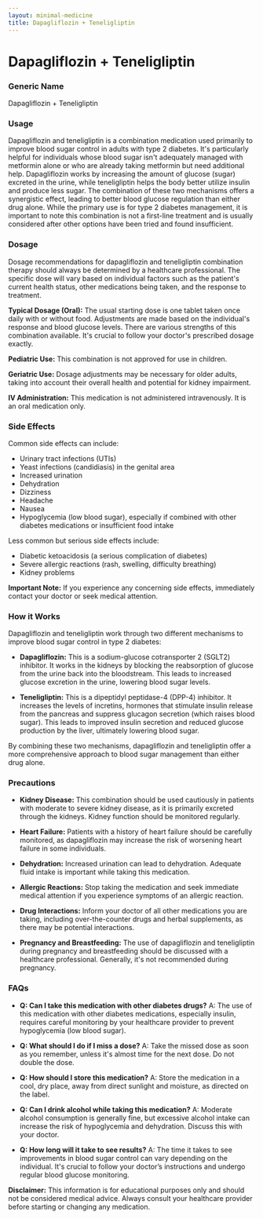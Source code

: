 ```yaml
---
layout: minimal-medicine
title: Dapagliflozin + Teneligliptin
---
```


# Dapagliflozin + Teneligliptin
### Generic Name
Dapagliflozin + Teneligliptin

### Usage

Dapagliflozin and teneligliptin is a combination medication used primarily to improve blood sugar control in adults with type 2 diabetes.  It's particularly helpful for individuals whose blood sugar isn't adequately managed with metformin alone or who are already taking metformin but need additional help.  Dapagliflozin works by increasing the amount of glucose (sugar) excreted in the urine, while teneligliptin helps the body better utilize insulin and produce less sugar.  The combination of these two mechanisms offers a synergistic effect, leading to better blood glucose regulation than either drug alone. While the primary use is for type 2 diabetes management, it is important to note this combination is not a first-line treatment and is usually considered after other options have been tried and found insufficient.

### Dosage

Dosage recommendations for dapagliflozin and teneligliptin combination therapy should always be determined by a healthcare professional. The specific dose will vary based on individual factors such as the patient's current health status, other medications being taken, and the response to treatment.  

**Typical Dosage (Oral):**  The usual starting dose is one tablet taken once daily with or without food.  Adjustments are made based on the individual's response and blood glucose levels. There are various strengths of this combination available.  It's crucial to follow your doctor's prescribed dosage exactly.

**Pediatric Use:** This combination is not approved for use in children.

**Geriatric Use:** Dosage adjustments may be necessary for older adults, taking into account their overall health and potential for kidney impairment.


**IV Administration:** This medication is not administered intravenously. It is an oral medication only.

### Side Effects

Common side effects can include:

* Urinary tract infections (UTIs)
* Yeast infections (candidiasis) in the genital area
* Increased urination
* Dehydration
* Dizziness
* Headache
* Nausea
* Hypoglycemia (low blood sugar), especially if combined with other diabetes medications or insufficient food intake


Less common but serious side effects include:

* Diabetic ketoacidosis (a serious complication of diabetes)
* Severe allergic reactions (rash, swelling, difficulty breathing)
* Kidney problems


**Important Note:** If you experience any concerning side effects, immediately contact your doctor or seek medical attention.

### How it Works

Dapagliflozin and teneligliptin work through two different mechanisms to improve blood sugar control in type 2 diabetes:

* **Dapagliflozin:** This is a sodium-glucose cotransporter 2 (SGLT2) inhibitor. It works in the kidneys by blocking the reabsorption of glucose from the urine back into the bloodstream. This leads to increased glucose excretion in the urine, lowering blood sugar levels.

* **Teneligliptin:** This is a dipeptidyl peptidase-4 (DPP-4) inhibitor.  It increases the levels of incretins, hormones that stimulate insulin release from the pancreas and suppress glucagon secretion (which raises blood sugar). This leads to improved insulin secretion and reduced glucose production by the liver, ultimately lowering blood sugar.

By combining these two mechanisms, dapagliflozin and teneligliptin offer a more comprehensive approach to blood sugar management than either drug alone.

### Precautions

* **Kidney Disease:** This combination should be used cautiously in patients with moderate to severe kidney disease, as it is primarily excreted through the kidneys.  Kidney function should be monitored regularly.

* **Heart Failure:**  Patients with a history of heart failure should be carefully monitored, as dapagliflozin may increase the risk of worsening heart failure in some individuals.

* **Dehydration:** Increased urination can lead to dehydration.  Adequate fluid intake is important while taking this medication.

* **Allergic Reactions:**  Stop taking the medication and seek immediate medical attention if you experience symptoms of an allergic reaction.

* **Drug Interactions:**  Inform your doctor of all other medications you are taking, including over-the-counter drugs and herbal supplements, as there may be potential interactions.

* **Pregnancy and Breastfeeding:**  The use of dapagliflozin and teneligliptin during pregnancy and breastfeeding should be discussed with a healthcare professional.  Generally, it's not recommended during pregnancy.


### FAQs

* **Q: Can I take this medication with other diabetes drugs?** A:  The use of this medication with other diabetes medications, especially insulin, requires careful monitoring by your healthcare provider to prevent hypoglycemia (low blood sugar).

* **Q: What should I do if I miss a dose?** A: Take the missed dose as soon as you remember, unless it's almost time for the next dose. Do not double the dose.

* **Q: How should I store this medication?** A: Store the medication in a cool, dry place, away from direct sunlight and moisture, as directed on the label.

* **Q: Can I drink alcohol while taking this medication?** A: Moderate alcohol consumption is generally fine, but excessive alcohol intake can increase the risk of hypoglycemia and dehydration.  Discuss this with your doctor.

* **Q:  How long will it take to see results?** A:  The time it takes to see improvements in blood sugar control can vary depending on the individual. It's crucial to follow your doctor’s instructions and undergo regular blood glucose monitoring.

**Disclaimer:** This information is for educational purposes only and should not be considered medical advice. Always consult your healthcare provider before starting or changing any medication.
